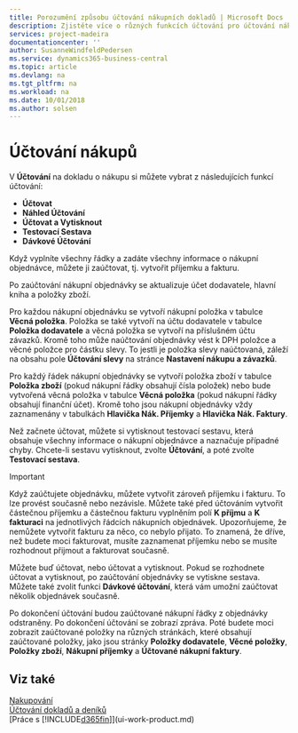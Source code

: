 ```yaml
---
title: Porozumění způsobu účtování nákupních dokladů | Microsoft Docs
description: Zjistěte více o různých funkcích účtování pro účtování nákupních dokladů.
services: project-madeira
documentationcenter: ''
author: SusanneWindfeldPedersen
ms.service: dynamics365-business-central
ms.topic: article
ms.devlang: na
ms.tgt_pltfrm: na
ms.workload: na
ms.date: 10/01/2018
ms.author: solsen
---
```

# <a name="posting-purchases"></a>Účtování nákupů
V **Účtování** na dokladu o nákupu si můžete vybrat z následujících funkcí účtování:

* **Účtovat**
* **Náhled Účtování**
* **Účtovat a Vytisknout**
* **Testovací Sestava**
* **Dávkové Účtování**

Když vyplníte všechny řádky a zadáte všechny informace o nákupní objednávce, můžete ji zaúčtovat, tj. vytvořit příjemku a fakturu.

Po zaúčtování nákupní objednávky se aktualizuje účet dodavatele, hlavní kniha a položky zboží.

Pro každou nákupní objednávku se vytvoří nákupní položka v tabulce **Věcná položka**. Položka se také vytvoří na účtu dodavatele v tabulce **Položka dodavatele** a věcná položka se vytvoří na příslušném účtu závazků. Kromě toho může naúčtování objednávky vést k DPH položce a věcné položce pro částku slevy. To jestli je položka slevy naúčtovaná, záleží na obsahu pole **Účtování slevy** na stránce **Nastavení nákupu a závazků**.

Pro každý řádek nákupní objednávky se vytvoří položka zboží v tabulce **Položka zboží** (pokud nákupní řádky obsahují čísla položek) nebo bude vytvořená věcná položka v tabulce **Věcná položka** (pokud nákupní řádky obsahují finanční účet). Kromě toho jsou nákupní objednávky vždy zaznamenány v tabulkách **Hlavička Nák. Příjemky** a **Hlavička Nák. Faktury**.

Než začnete účtovat, můžete si vytisknout testovací sestavu, která obsahuje všechny informace o nákupní objednávce a naznačuje případné chyby. Chcete-li sestavu vytisknout, zvolte **Účtování**, a poté zvolte **Testovací sestava**.

> [!IMPORTANT]  
>   Když zaúčtujete objednávku, můžete vytvořit zároveň příjemku i fakturu. To lze provést současně nebo nezávisle. Můžete také před účtováním vytvořit částečnou příjemku a částečnou fakturu vyplněním polí **K příjmu** a **K fakturaci** na jednotlivých řádcích nákupních objednávek. Upozorňujeme, že nemůžete vytvořit fakturu za něco, co nebylo přijato. To znamená, že dříve, než budete moci fakturovat, musíte zaznamenat příjemku nebo se musíte rozhodnout přijmout a fakturovat současně.

Můžete buď účtovat, nebo účtovat a vytisknout. Pokud se rozhodnete účtovat a vytisknout, po zaúčtování objednávky se vytiskne sestava. Můžete také zvolit funkci **Dávkové účtování**, která vám umožní zaúčtovat několik objednávek současně.

Po dokončení účtování budou zaúčtované nákupní řádky z objednávky odstraněny. Po dokončení účtování se zobrazí zpráva. Poté budete moci zobrazit zaúčtované položky na různých stránkách, které obsahují zaúčtované položky, jako jsou stránky **Položky dodavatele**, **Věcné položky**, **Položky zboží**, **Nákupní příjemky** a **Účtované nákupní faktury**.

## <a name="see-also"></a>Viz také
[Nakupování](purchasing-manage-purchasing.md)  
[Účtování dokladů a deníků](ui-post-documents-journals.md)  
[Práce s [!INCLUDE[d365fin](includes/d365fin_md.md)]](ui-work-product.md)


